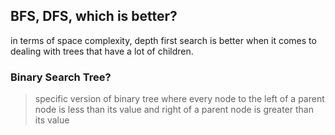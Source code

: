 ## BFS, DFS, which is better?

in terms of space complexity, depth first search is better when it comes to dealing with trees that have a lot of children.

### Binary Search Tree?

> specific version of binary tree where every node to the left of a parent node is less than its value and right of a parent node is greater than its value
